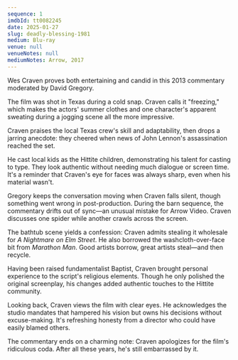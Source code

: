 ```yaml
---
sequence: 1
imdbId: tt0082245
date: 2025-01-27
slug: deadly-blessing-1981
medium: Blu-ray
venue: null
venueNotes: null
mediumNotes: Arrow, 2017
---
```


Wes Craven proves both entertaining and candid in this 2013 commentary moderated by David Gregory.

The film was shot in Texas during a cold snap. Craven calls it "freezing," which makes the actors' summer clothes and one character's apparent sweating during a jogging scene all the more impressive.

Craven praises the local Texas crew's skill and adaptability, then drops a jarring anecdote: they cheered when news of John Lennon's assassination reached the set.

He cast local kids as the Hittite children, demonstrating his talent for casting to type. They look authentic without needing much dialogue or screen time. It's a reminder that Craven's eye for faces was always sharp, even when his material wasn't.

Gregory keeps the conversation moving when Craven falls silent, though something went wrong in post-production. During the barn sequence, the commentary drifts out of sync—an unusual mistake for Arrow Video. Craven discusses one spider while another crawls across the screen.

The bathtub scene yields a confession: Craven admits stealing it wholesale for <span data-imdb-id="tt0087800">_A Nightmare on Elm Street_</span>. He also borrowed the washcloth-over-face bit from <span data-imdb-id="tt0074860">_Marathon Man_</span>. Good artists borrow, great artists steal—and then recycle.

Having been raised fundamentalist Baptist, Craven brought personal experience to the script's religious elements. Though he only polished the original screenplay, his changes added authentic touches to the Hittite community.

Looking back, Craven views the film with clear eyes. He acknowledges the studio mandates that hampered his vision but owns his decisions without excuse-making. It's refreshing honesty from a director who could have easily blamed others.

The commentary ends on a charming note: Craven apologizes for the film's ridiculous coda. After all these years, he's still embarrassed by it.

